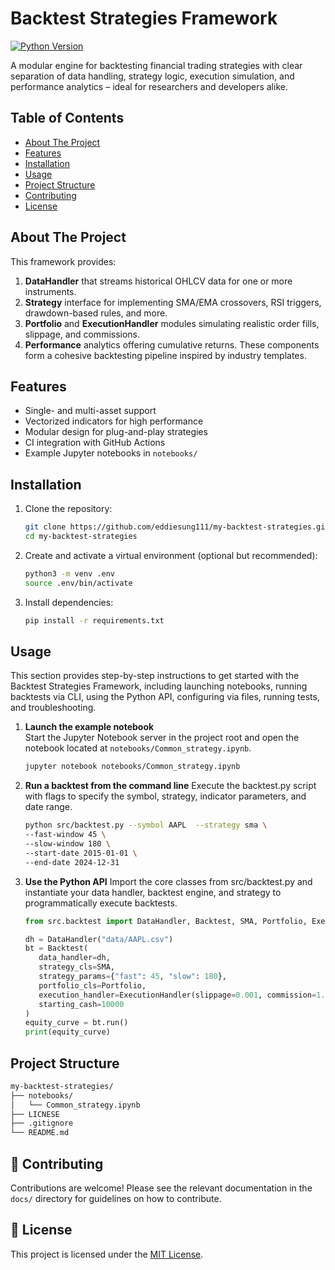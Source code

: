 # Backtest Strategies Framework  
[![Python Version](https://img.shields.io/badge/python-3.x-blue.svg)]()  

A modular engine for backtesting financial trading strategies with clear separation of data handling, strategy logic, execution simulation, and performance analytics – ideal for researchers and developers alike.

## Table of Contents  
- [About The Project](#about-the-project)  
- [Features](#features)  
- [Installation](#installation)  
- [Usage](#usage)  
- [Project Structure](#project-structure) 
- [Contributing](#-contributing)
- [License](#-license)

## About The Project  
This framework provides:  
1. **DataHandler** that streams historical OHLCV data for one or more instruments.  
2. **Strategy** interface for implementing SMA/EMA crossovers, RSI triggers, drawdown-based rules, and more.  
3. **Portfolio** and **ExecutionHandler** modules simulating realistic order fills, slippage, and commissions.  
4. **Performance** analytics offering cumulative returns.
These components form a cohesive backtesting pipeline inspired by industry templates.

## Features  
- Single- and multi-asset support  
- Vectorized indicators for high performance  
- Modular design for plug-and-play strategies  
- CI integration with GitHub Actions  
- Example Jupyter notebooks in `notebooks/`

## Installation  
1. Clone the repository:  
   ```bash
   git clone https://github.com/eddiesung111/my-backtest-strategies.git
   cd my-backtest-strategies
2. Create and activate a virtual environment (optional but recommended):
   ```bash
   python3 -m venv .env
   source .env/bin/activate
3. Install dependencies:
   ```bash
   pip install -r requirements.txt

## Usage
This section provides step-by-step instructions to get started with the Backtest Strategies Framework, including launching notebooks, running backtests via CLI, using the Python API, configuring via files, running tests, and troubleshooting.

1. **Launch the example notebook**  
   Start the Jupyter Notebook server in the project root and open the notebook located at `notebooks/Common_strategy.ipynb`.
   ```bash
   jupyter notebook notebooks/Common_strategy.ipynb

2. **Run a backtest from the command line**
   Execute the backtest.py script with flags to specify the symbol, strategy, indicator parameters, and date range. 
   ```bash
   python src/backtest.py --symbol AAPL  --strategy sma \
   --fast-window 45 \
   --slow-window 180 \
   --start-date 2015-01-01 \ 
   --end-date 2024-12-31
   
3. **Use the Python API**
   Import the core classes from src/backtest.py and instantiate your data handler, backtest engine, and strategy to programmatically execute backtests.
   ```python
   from src.backtest import DataHandler, Backtest, SMA, Portfolio, ExecutionHandler

   dh = DataHandler("data/AAPL.csv")
   bt = Backtest(
      data_handler=dh,
      strategy_cls=SMA,
      strategy_params={"fast": 45, "slow": 180},
      portfolio_cls=Portfolio,
      execution_handler=ExecutionHandler(slippage=0.001, commission=1.0),
      starting_cash=10000
   )
   equity_curve = bt.run()
   print(equity_curve)


## Project Structure
   ```bash
   my-backtest-strategies/  
   ├── notebooks/              
   │   └── Common_strategy.ipynb  
   ├── LICNESE
   ├── .gitignore            
   └── README.md
   ```
## 🤝 Contributing

Contributions are welcome\! Please see the relevant documentation in the `docs/` directory for guidelines on how to contribute.

## 📄 License

This project is licensed under the [MIT License](https://www.google.com/search?q=LICENSE).